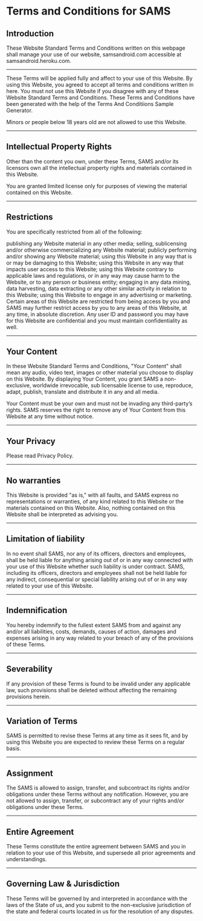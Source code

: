# Terms and Conditions for SAMS
## Introduction
These Website Standard Terms and Conditions written on this webpage shall manage your use of our website, samsandroid.com accessible at samsandroid.heroku.com.

---
These Terms will be applied fully and affect to your use of this Website. By using this Website, you agreed to accept all terms and conditions written in here. You must not use this Website if you disagree with any of these Website Standard Terms and Conditions. These Terms and Conditions have been generated with the help of the Terms And Conditiions Sample Generator.

Minors or people below 18 years old are not allowed to use this Website.

---
## Intellectual Property Rights
Other than the content you own, under these Terms, SAMS and/or its licensors own all the intellectual property rights and materials contained in this Website.

You are granted limited license only for purposes of viewing the material contained on this Website.

---
## Restrictions
You are specifically restricted from all of the following:

publishing any Website material in any other media;
selling, sublicensing and/or otherwise commercializing any Website material;
publicly performing and/or showing any Website material;
using this Website in any way that is or may be damaging to this Website;
using this Website in any way that impacts user access to this Website;
using this Website contrary to applicable laws and regulations, or in any way may cause harm to the Website, or to any person or business entity;
engaging in any data mining, data harvesting, data extracting or any other similar activity in relation to this Website;
using this Website to engage in any advertising or marketing.
Certain areas of this Website are restricted from being access by you and SAMS may further restrict access by you to any areas of this Website, at any time, in absolute discretion. Any user ID and password you may have for this Website are confidential and you must maintain confidentiality as well.

---
## Your Content
In these Website Standard Terms and Conditions, "Your Content" shall mean any audio, video text, images or other material you choose to display on this Website. By displaying Your Content, you grant SAMS a non-exclusive, worldwide irrevocable, sub licensable license to use, reproduce, adapt, publish, translate and distribute it in any and all media.

Your Content must be your own and must not be invading any third-party’s rights. SAMS reserves the right to remove any of Your Content from this Website at any time without notice.

---
## Your Privacy
Please read Privacy Policy.

---
## No warranties
This Website is provided "as is," with all faults, and SAMS express no representations or warranties, of any kind related to this Website or the materials contained on this Website. Also, nothing contained on this Website shall be interpreted as advising you.

---
## Limitation of liability
In no event shall SAMS, nor any of its officers, directors and employees, shall be held liable for anything arising out of or in any way connected with your use of this Website whether such liability is under contract.  SAMS, including its officers, directors and employees shall not be held liable for any indirect, consequential or special liability arising out of or in any way related to your use of this Website.

---
## Indemnification
You hereby indemnify to the fullest extent SAMS from and against any and/or all liabilities, costs, demands, causes of action, damages and expenses arising in any way related to your breach of any of the provisions of these Terms.

---
## Severability
If any provision of these Terms is found to be invalid under any applicable law, such provisions shall be deleted without affecting the remaining provisions herein.

---
## Variation of Terms
SAMS is permitted to revise these Terms at any time as it sees fit, and by using this Website you are expected to review these Terms on a regular basis.

---
## Assignment
The SAMS is allowed to assign, transfer, and subcontract its rights and/or obligations under these Terms without any notification. However, you are not allowed to assign, transfer, or subcontract any of your rights and/or obligations under these Terms.

---
## Entire Agreement
These Terms constitute the entire agreement between SAMS and you in relation to your use of this Website, and supersede all prior agreements and understandings.

---
## Governing Law & Jurisdiction
These Terms will be governed by and interpreted in accordance with the laws of the State of us, and you submit to the non-exclusive jurisdiction of the state and federal courts located in us for the resolution of any disputes.